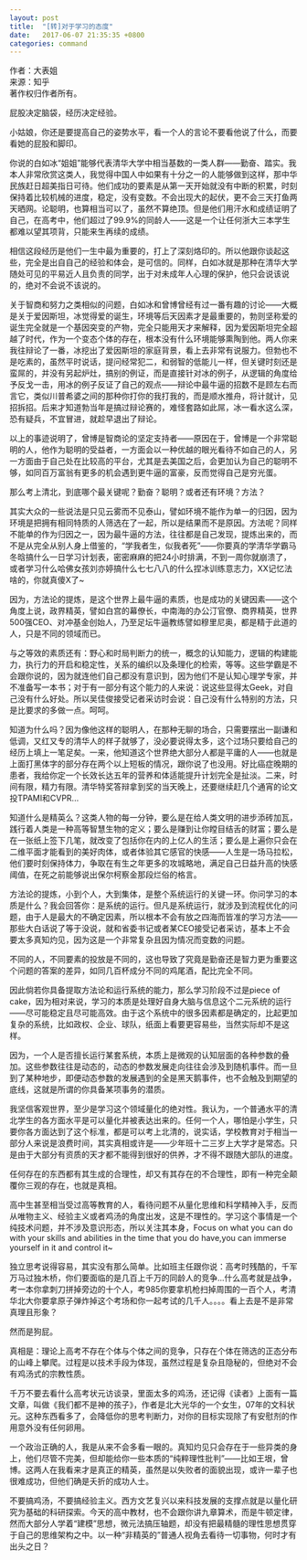 ```yaml
---
layout: post
title:  "[转]对于学习的态度"
date:   2017-06-07 21:35:35 +0800
categories: command
---
```


作者：大表姐  
来源：知乎  
著作权归作者所有。  

屁股决定脑袋，经历决定经验。

小姑娘，你还是要提高自己的姿势水平，看一个人的言论不要看他说了什么，而要看她的屁股和脚印。

你说的白如冰“姐姐”能够代表清华大学中相当基数的一类人群——勤奋、踏实。我本人非常欣赏这类人，我觉得中国人中如果有十分之一的人能够做到这样，那中华民族赶日超美指日可待。他们成功的要素是从第一天开始就没有中断的积累，时刻保持着比较机械的进度，稳定，没有变数。不会出现大的起伏，更不会三天打鱼两天晒网。论聪明，也算相当可以了，虽然不算绝顶。但是他们用汗水和成绩证明了自己，在高考中，他们超过了99.9%的同龄人——这是一个让任何浙大三本学生都难以望其项背，只能来生再续的成绩。

相信这段经历是他们一生中最为重要的，打上了深刻烙印的。所以他跟你谈起这些，完全是出自自己的经验和体会，是可信的。同样，白如冰就是那种在清华大学随处可见的平易近人且负责的同学，出于对未成年人心理的保护，他只会说该说的，绝对不会说不该说的。

关于智商和努力之类相似的问题，白如冰和曾博曾经有过一番有趣的讨论——大概是关于爱因斯坦，冰觉得爱的诞生，环境等后天因素才是最重要的，勃则坚称爱的诞生完全就是一个基因突变的产物，完全只能用天才来解释，因为爱因斯坦完全超越了时代，作为一个变态个体的存在，根本没有什么环境能够熏陶到他。两人你来我往辩论了一番，冰挖出了爱因斯坦的家庭背景，看上去非常有说服力。但勃也不是吃素的，虽然平时说话，提问经常犯二，和弱智的低能儿一样，但关键时刻还是蛮屌的，并没有另起炉灶，搞别的例证，而是直接针对冰的例子，从逻辑的角度给予反戈一击，用冰的例子反证了自己的观点——辩论中最牛逼的招数不是顾左右而言它，类似川普希婆之间的那种你打你的我打我的，而是顺水推舟，将计就计，见招拆招。后来才知道勃当年是搞过辩论赛的，难怪套路如此屌，冰一看水这么深，恐有疑兵，不宜冒进，就趁早退出了辩论。

以上的事迹说明了，曾博是智商论的坚定支持者——原因在于，曾博是一个非常聪明的人，他作为聪明的受益者，一方面会以一种优越的眼光看待不如自己的人，另一方面由于自己处在比较高的平台，尤其是去美国之后，会更加认为自己的聪明不够，如同百万富翁有更多的机会遇到更牛逼的富豪，反而觉得自己是穷光蛋。

那么考上清北，到底哪个最关键呢？勤奋？聪明？或者还有环境？方法？

其实大众的一些说法是只见云雾而不见泰山，譬如环境不能作为单一的归因，因为环境是把拥有相同特质的人筛选在了一起，所以是结果而不是原因。方法呢？同样不能单的作为归因之一，因为最牛逼的方法，往往都是自己发现，提炼出来的，而不是从完全从别人身上借鉴的，“学我者生，似我者死”——你要真的学清华学霸马冬晗搞什么一日学习计划表，密密麻麻的把24小时排满，不到一周你就崩溃了，或者学习什么哈佛女孩刘亦婷搞什么七七八八的什么捏冰训练意志力，XX记忆法啥的，你就真傻X了~

因为，方法论的提炼，是这个世界上最牛逼的素质，也是成功的关键因素——这个角度上说，政界精英，譬如白宫的幕僚长，中南海的办公汀官僚、商界精英，世界500强CEO、对冲基金创始人，乃至足坛牛逼教练譬如穆里尼奥，都是精于此道的人，只是不同的领域而已。

与之等效的素质还有：野心和时局判断力的统一，概念的认知能力，逻辑的构建能力，执行力的开启和稳定性，关系的编织以及条理化的检索，等等。这些学霸是不会跟你说的，因为就连他们自己都没有意识到，因为他们不是认知心理学专家，并不准备写一本书；对于有一部分有这个能力的人来说：说这些显得太Geek，对自己没有什么好处。所以吴佳俊接受记者采访时会说：自己没有什么特别的方法，只是比要求的多做一点。呵呵。

知道为什么吗？因为像他这样的聪明人，在那种无聊的场合，只需要摆出一副谦和低调，又红又专的清华人的样子就够了，没必要说得太多，这个过场只要给自己的经历上填上一笔足矣。一来，他知道这个世界绝大部分人都是平庸的人——也就是上面打黑体字的部分存在两个以上短板的情况，跟你说了也没用。好比癌症晚期的患者，我给你定一个长效长达五年的营养和体适能提升计划完全是扯淡。二来，时间有限，精力有限。清华特奖答辩拿到奖的当天晚上，还要继续赶几个通宵的论文投TPAMI和CVPR...

知道什么是精英么？这类人物的每一分钟，要么是在给人类文明的进步添砖加瓦，践行着人类是一种高等智慧生物的定义；要么是赚到让你瞠目结舌的财富；要么是在一张纸上签下几笔，就改变了包括你在内的上亿人的生活；要么是上遍你只会在二维平面才能看到的美好肉体，或者体验其它感官的快感——人生是一场马拉松，他们要时刻保持体力，争取在有生之年更多的攻城略地，满足自己日益升高的快感阈值，在死之前能够说出保尔柯察金那段烂俗的格言。

方法论的提炼，小到个人，大到集体，是整个系统运行的关键一环。你问学习的本质是什么？我会回答你：是系统的运行。但凡是系统运行，就涉及到流程优化的问题，由于人是最大的不确定因素，所以根本不会有放之四海而皆准的学习方法——那些大白话说了等于没说，就和省委书记或者某CEO接受记者采访，基本上不会要太多真知灼见，因为这是一个非常复杂且因为情况而变数的问题。

不同的人，不同要素的投放是不同的，这也导致了究竟是勤奋还是智力更为重要这个问题的答案的差异，如同几百杯成分不同的鸡尾酒，配比完全不同。

因此倘若你具备提取方法论和运行系统的能力，那么学习阶段不过是piece of cake，因为相对来说，学习的本质是处理好自身大脑与信息这个二元系统的运行——尽可能稳定且尽可能高效。由于这个系统中的很多因素都是确定的，比起更加复杂的系统，比如政权、企业、球队，纸面上看要更容易些，当然实际却不是这样。

因为，一个人是否擅长运行某套系统，本质上是微观的认知层面的各种参数的叠加。这些参数往往是动态的，动态的参数发展走向往往会涉及到随机事件。而一旦到了某种地步，即便动态参数的发展遇到的全是黑天鹅事件，也不会触及到期望的底线，这就是所谓的你具备某项事务的潜质。

我坚信客观世界，至少是学习这个领域量化的绝对性。我认为，一个普通水平的清北学生的各方面水平是可以量化并被表达出来的。任何一个人，哪怕是小学生，只要你各方面达到了这个标准，都是可以考上北清的，说实话，学校教育对于相当一部分人来说是浪费时间，其实真相或许是——少年班十二三岁上大学才是常态。只是由于大部分有资质的天才都不能得到很好的供养，才不得不跟随大部队的进度。

任何存在的东西都有其生成的合理性，却又有其存在的不合理性，即有一种完全颠覆你三观的存在，也就是真相。

高中生甚至相当受过高等教育的人，看待问题不从量化思维和科学精神入手，反而从唯物主义、经验主义或者鸡汤的角度出发，这是不理性的。学习这个事情是一个纯技术问题，并不涉及意识形态，所以关注其本身，Focus on what you can do with your skills and abilities in the time that you do have,you can immerse yourself in it and control it~

独立思考说得容易，其实没有那么简单。比如班主任跟你说：高考时残酷的，千军万马过独木桥，你们要面临的是几百上千万的同龄人的竞争...什么高考就是战争，考一本你拿刺刀拼掉旁边的十个人，考985你要拿机枪扫掉周围的一百个人，考清华北大你要拿原子弹炸掉这个考场和你一起考试的几千人。。。。看上去是不是非常真理且形象？



然而是狗屁。



真相是：理论上高考不存在个体与个体之间的竞争，只存在个体在筛选的正态分布的山峰上攀爬。过程是以技术手段为体现，虽然过程是复杂且隐秘的，但绝对不会有鸡汤式的宗教性质。

千万不要去看什么高考状元访谈录，里面太多的鸡汤，还记得《读者》上面有一篇文章，叫做《我们都不是神的孩子》，作者是北大光华的一个女生，07年的文科状元。这种东西看多了，会降低你的思考判断力，对你的目标实现除了有安慰剂的作用意外没有任何卵用。

一个政治正确的人，我是从来不会多看一眼的。真知灼见只会存在于一些异类的身上，他们尽管不完美，但却能给你一些本质的“纯粹理性批判”——比如王垠，曾博。这两人在我看来才是真正的精英，虽然是以失败者的面貌出现，或许一辈子也很难成功，但他们确是夭折的成功人士。

不要搞鸡汤，不要搞经验主义。西方文艺复兴以来科技发展的支撑点就是以量化研究为基础的科研探索。今天的高中教材，也不会跟你讲九章算术，而是牛顿定律，然而大部分人学着“建模”思想，微元法搞压轴题，却没有把最精髓的理性思想贯穿于自己的思维架构之中。以一种“非精英的”普通人视角去看待一切事物，何时才有出头之日？